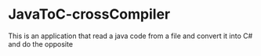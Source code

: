 # JavaToC-crossCompiler
This is an application that read a java code from a file and convert it into C# and do the opposite
